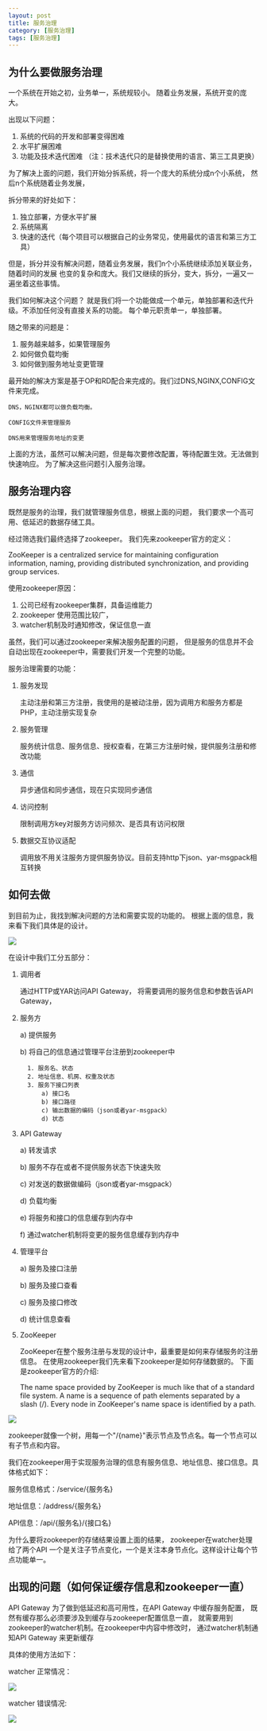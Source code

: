 ```yaml
---
layout: post
title: 服务治理
category: [服务治理]
tags: [服务治理]
---
```


## 为什么要做服务治理

一个系统在开始之初，业务单一，系统规较小。 随着业务发展，系统开变的庞大。

出现以下问题：

1. 系统的代码的开发和部署变得困难
2. 水平扩展困难
3. 功能及技术迭代困难
（注：技术迭代只的是替换使用的语言、第三工具更换）

为了解决上面的问题，我们开始分拆系统，将一个庞大的系统分成n个小系统， 然后n个系统随着业务发展，

拆分带来的好处如下：

1. 独立部署，方便水平扩展
2. 系统隔离
3. 快速的迭代（每个项目可以根据自己的业务常见，使用最优的语言和第三方工具）

但是，拆分并没有解决问题，随着业务发展，我们n个小系统继续添加关联业务，随着时间的发展
也变的复杂和庞大。我们又继续的拆分，变大，拆分，一遍又一遍坐着这些事情。

我们如何解决这个问题？
就是我们将一个功能做成一个单元，单独部署和迭代升级。不添加任何没有直接关系的功能。
每个单元职责单一，单独部署。

随之带来的问题是：

1. 服务越来越多，如果管理服务
2. 如何做负载均衡
3. 如何做到服务地址变更管理


最开始的解决方案是基于OP和RD配合来完成的。我们过DNS,NGINX,CONFIG文件来完成。

    DNS，NGINX都可以做负载均衡。

    CONFIG文件来管理服务

    DNS用来管理服务地址的变更

上面的方法，虽然可以解决问题，但是每次要修改配置，等待配置生效。无法做到快速响应。
为了解决这些问题引入服务治理。

## 服务治理内容

既然是服务的治理，我们就管理服务信息，根据上面的问题，
我们要求一个高可用、低延迟的数据存储工具。

经过筛选我们最终选择了zookeeper。
我们先来zookeeper官方的定义：

ZooKeeper is a centralized service for maintaining configuration information,
 naming, providing distributed synchronization, and providing group services. 


使用zookeeper原因：

1. 公司已经有zookeeper集群，具备运维能力
2. zookeeper 使用范围比较广，
3. watcher机制及时通知修改，保证信息一直

虽然，我们可以通过zookeeper来解决服务配置的问题，
但是服务的信息并不会自动出现在zookeeper中，需要我们开发一个完整的功能。

服务治理需要的功能：

1. 服务发现

    主动注册和第三方注册，我使用的是被动注册，因为调用方和服务方都是PHP，主动注册实现复杂

2. 服务管理

    服务统计信息、服务信息、授权查看，在第三方注册时候，提供服务注册和修改功能

2. 通信

    异步通信和同步通信，现在只实现同步通信


2. 访问控制

    限制调用方key对服务方访问频次、是否具有访问权限

5. 数据交互协议适配

     调用放不用关注服务方提供服务协议。目前支持http下json、yar-msgpack相互转换



## 如何去做

到目前为止，我找到解决问题的方法和需要实现的功能的。
根据上面的信息，我来看下我们具体是的设计。


![](http://www.ireage.com/img/zkmanagerservice.png)

在设计中我们工分五部分：

1. 调用者

    通过HTTP或YAR访问API Gateway， 将需要调用的服务信息和参数告诉API Gateway，

2. 服务方

    a) 提供服务

    b) 将自己的信息通过管理平台注册到zookeeper中
         
         1. 服务名、状态
         2. 地址信息、机房、权重及状态
         3. 服务下接口列表
             a) 接口名
             b) 接口路径
             c) 输出数据的编码（json或者yar-msgpack）
             d) 状态


3. API Gateway

    a) 转发请求

    b) 服务不存在或者不提供服务状态下快速失败

    c) 对发送的数据做编码（json或者yar-msgpack）

    d) 负载均衡

    e) 将服务和接口的信息缓存到内存中

    f) 通过watcher机制将变更的服务信息缓存到内存中


4. 管理平台

    a) 服务及接口注册

    b) 服务及接口查看

    c) 服务及接口修改

    d) 统计信息查看


4. ZooKeeper

   ZooKeeper在整个服务注册与发现的设计中，最重要是如何来存储服务的注册信息。
   在使用zookeeper我们先来看下zookeeper是如何存储数据的。
   下面是zookeeper官方的介绍:

   The name space provided by ZooKeeper is much like that of a standard file system. 
   A name is a sequence of path elements separated by a slash (/). 
   Every node in ZooKeeper's name space is identified by a path.

![](http://zookeeper.apache.org/doc/r3.1.1/images/zknamespace.jpg)
  
   
   
   zookeeper就像一个树，用每一个"/{name}"表示节点及节点名。每一个节点可以有子节点和内容。


   我们在zookeeper用于实现服务治理的信息有服务信息、地址信息、接口信息。具体格式如下：

   服务信息格式：/service/{服务名}

   地址信息：/address/{服务名}

   API信息：/api/{服务名}/{接口名}

   为什么要将zookeeper的存储结果设置上面的结果， zookeeper在watcher处理给了两个API
   一个是关注子节点变化，一个是关注本身节点化。这样设计让每个节点功能单一。
   


## 出现的问题（如何保证缓存信息和zookeeper一直）

API Gateway 为了做到低延迟和高可用性，在API Gateway 中缓存服务配置，
既然有缓存那么必须要涉及到缓存与zookeeper配置信息一直， 
就需要用到zookeeper的watcher机制。在zookeeper中内容中修改时，
通过watcher机制通知API Gateway 来更新缓存

具体的使用方法如下：

watcher 正常情况：

![](http://www.ireage.com/img/zkwatcher.png)

watcher 错误情况:

![](http://www.ireage.com/img/zkwatcherror.png)




 


